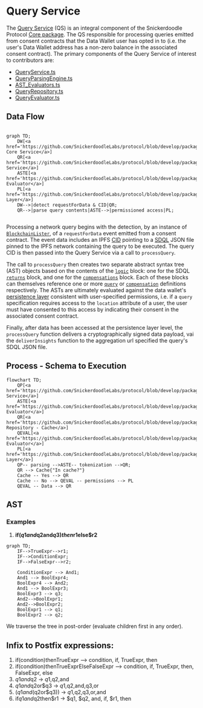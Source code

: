# Query Service

The [Query Service](packages\core\src\implementations\business\QueryService.ts) (QS) is an integral component of the Snickerdoodle Protocol 
[Core package](/packages/core/README.md). The QS responsible for processing queries emitted from consent contracts that the Data Wallet user has opted in to (i.e. the user's 
Data Wallet address has a non-zero balance in the associated consent contract). The primary components of the Query Service of interest to contributors are:

- [QueryService.ts](/packages/core/src/implementations/business/QueryService.ts)
- [QueryParsingEngine.ts](/packages/core/src/implementations/business/utilities/QueryParsingEngine.ts)
- [AST_Evaluators.ts](/packages/core/src/implementations/business/utilities/query/AST_Evaluator.ts)
- [QueryRepository.ts](/packages/core/src/implementations/business/utilities/query/QueryRepository.ts)
- [QueryEvaluator.ts](/packages/core/src/implementations/business/utilities/query/QueryEvaluator.ts)

## Data Flow

```mermaid

graph TD;
    DW[<a href='https://github.com/SnickerdoodleLabs/protocol/blob/develop/packages/core/src/implementations/SnickerdoodleCore.ts'>Snickerdoodle Core Service</a>]
    QR[<a href='https://github.com/SnickerdoodleLabs/protocol/blob/develop/packages/core/src/implementations/business/QueryService.ts'>Query Service</a>]
    ASTE[<a href='https://github.com/SnickerdoodleLabs/protocol/blob/develop/packages/core/src/implementations/business/QueryService.ts'>AST Evaluator</a>]
    PL[<a href='https://github.com/SnickerdoodleLabs/protocol/blob/develop/packages/persistence/src/DataWalletPersistence.ts'>Persistence Layer</a>]
    DW-->|detect requestForData & CID|QR;
    QR-->|parse query contents|ASTE-->|permissioned access|PL;
    
```

Processing a network query begins with the detection, by an instance of [`BlockchainLister`](packages\core\src\implementations\api\BlockchainListener.ts), of a `requestForData` 
event emitted from a consent contract. The event data includes an IPFS [CID](https://proto.school/anatomy-of-a-cid/01/) pointing to a [SDQL](/documentation/sdql/README.md) 
JSON file pinned to the IPFS network containing the query to be executed. The query CID is then passed into the Query Service via a call to `processQuery`. 

The call to `processQuery` then creates two separate abstract syntax tree (AST) objects based on the contents of the [`logic`](/documentation/sdql#logic) block: one for the SDQL 
[`returns`](/documentation/sdql#returns) block, and one for the [`compensations`](/documentation/sdql#compensations) block. Each of these blocks can themselves reference one or 
more [`query`](/documentation/sdql#queries) or [`compensation`](/documentation/sdql#compensations) definitions respectively. The ASTs are ultimately evaluated against the data 
wallet's [persistence layer](/packages/persistence/README.md) consistent with user-specified permissions, i.e. if a `query` specification requires access to the `location` 
attribute of a user, the user must have consented to this access by indicating their consent in the associated consent contract. 

Finally, after data has been accessed at the persistence layer level, the `processQuery` function delivers a cryptographically signed data payload, vai the `deliverInsights`
function to the aggregation url specified the query's SDQL JSON file. 

## Process - Schema to Execution

```mermaid
flowchart TD;
    QP[<a href='https://github.com/SnickerdoodleLabs/protocol/blob/develop/packages/core/src/implementations/business/QueryService.ts'>Query Service</a>]
    ASTE[<a href='https://github.com/SnickerdoodleLabs/protocol/blob/develop/packages/core/src/implementations/business/QueryService.ts'>AST Evaluator</a>]
    QR[<a href='https://github.com/SnickerdoodleLabs/protocol/blob/develop/packages/core/src/implementations/business/utilities/query/QueryRepository.ts'>Query Repository - Cache</a>]
    QEVAL[<a href='https://github.com/SnickerdoodleLabs/protocol/blob/develop/packages/core/src/implementations/business/utilities/query/QueryEvaluator.ts'>Query Evaluator</a>]
    PL[<a href='https://github.com/SnickerdoodleLabs/protocol/blob/develop/packages/persistence/src/DataWalletPersistence.ts'>Persistence Layer</a>]
    QP-- parsing -->ASTE-- tokenization -->QR;
    QR --> Cache{"In cache?"}
    Cache -- Yes --> QR
    Cache -- No --> QEVAL -- permissions --> PL
    QEVAL -- Data --> QR
```


## AST

### Examples
1. **if($q1and$q2and$q3)then$r1else$r2**

```mermaid
graph TD;
    IF-->TrueExpr-->r1;
    IF-->ConditionExpr;
    IF-->FalseExpr-->r2;

    ConditionExpr --> And1;
    And1 --> BoolExpr4;
    BoolExpr4 --> And2;
    And1 --> BoolExpr3;
    BoolExpr3 --> q3;
    And2-->BoolExpr1;
    And2-->BoolExpr2;
    BoolExpr1 --> q1;
    BoolExpr2 --> q2;

```

We traverse the tree in post-order (evaluate children first in any order).


## Infix to Postfix expressions:

1. if(condition)thenTrueExpr --> condition, if, TrueExpr, then
2. if(condition)thenTrueExprElseFalseExpr --> condition, if, TrueExpr, then, FalseExpr, else
3. $q1and$q2 -> $q1,$q2,and
4. $q1and$q2or$q3 -> $q1,$q2,and,q3,or
5. ($q1and($q2or$q3)) -> $q1,$q2,q3,or,and
6. if$q1and$q2then$r1 -> $q1, $q2, and, if, $r1, then
